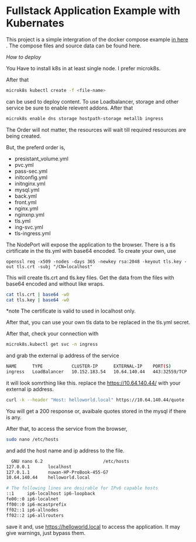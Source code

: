 # Fullstack Application Example with Kubernates

This project is a simple intergration of the docker compose example [in here](https://github.com/NuwanUdara/Docker-compose-example)
. 
The compose files and source data can be found here.

$How \ to \ deploy$

  You Have to install k8s in at least single node. I prefer microk8s. 

After that 
``` bash
microk8s kubectl create -f <file-name>
```
can be used to deploy content. To use Loadbalancer, storage and other service be sure to enable relevent addons.
After that 
``` bash
microk8s enable dns storage hostpath-storage metallb ingress
```
The Order will not matter, the resources will wait till required resources are being created. 

But, the preferd order is,
* presistant_volume.yml
* pvc.yml
* pass-sec.yml
* initconfig.yml
* initnginx.yml
* mysql.yml
* back.yml
* front.yml
* nginx.yml
* nginxnp.yml
* tls.yml
* ing-svc.yml
* tls-ingress.yml


The NodePort will expose the application to the browser. There is a tls cirtificate in the tls.yml with base64 encoded. To create your own, use

```` basg
openssl req -x509 -nodes -days 365 -newkey rsa:2048 -keyout tls.key -out tls.crt -subj "/CN=localhost"
````
This will create tls.crt and tls.key files. Get the data from the files with base64 encoded and without like wraps.

```` bash
cat tls.crt | base64 -w0
cat tls.key | base64 -w0
````
*note
The certificate is valid to used in localhost only.

After that, you can use your own tls data to be replaced in the tls.yml secret.

After that, check your connection with
``` bash
microk8s.kubectl get svc -n ingress
```
and grab the external ip address of the service 

```bash
NAME      TYPE           CLUSTER-IP      EXTERNAL-IP    PORT(S)         AGE
ingress   LoadBalancer   10.152.183.54   10.64.140.44   443:32559/TCP   8m6s
```

it will look somrthing like this. replace the 
https://10.64.140.44/ with your external ip address.

```bash
curl -k --header "Host: helloworld.local" https://10.64.140.44/quote
```

You will get a 200 response or, avaibale quotes stored in the mysql if there is any.

After that, to access the service from the browser,

```bash
sudo nano /etc/hosts
```

and add the host name and ip address to the file.

```bash
  GNU nano 6.2                       /etc/hosts                                 
127.0.0.1       localhost
127.0.1.1       nuwan-HP-ProBook-455-G7
10.64.140.44    helloworld.local

# The following lines are desirable for IPv6 capable hosts
::1     ip6-localhost ip6-loopback
fe00::0 ip6-localnet
ff00::0 ip6-mcastprefix
ff02::1 ip6-allnodes
ff02::2 ip6-allrouters
```

save it and, use https://helloworld.local to access the application. It may give warnings, just bypass them.
